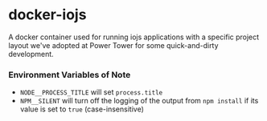 # docker-iojs
A docker container used for running iojs applications with a specific project layout we've adopted at Power Tower for some quick-and-dirty development.

### Environment Variables of Note

 * `NODE__PROCESS_TITLE` will set `process.title`
 * `NPM__SILENT` will turn off the logging of the output from `npm install` if its value is set to `true` (case-insensitive)
